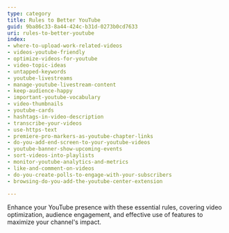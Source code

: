 ```yaml
---
type: category
title: Rules to Better YouTube
guid: 9ba86c33-8a44-424c-b31d-0273b0cd7633
uri: rules-to-better-youtube
index:
- where-to-upload-work-related-videos
- videos-youtube-friendly
- optimize-videos-for-youtube
- video-topic-ideas
- untapped-keywords
- youtube-livestreams
- manage-youtube-livestream-content
- keep-audience-happy
- important-youtube-vocabulary
- video-thumbnails
- youtube-cards
- hashtags-in-video-description
- transcribe-your-videos
- use-https-text
- premiere-pro-markers-as-youtube-chapter-links
- do-you-add-end-screen-to-your-youtube-videos
- youtube-banner-show-upcoming-events
- sort-videos-into-playlists
- monitor-youtube-analytics-and-metrics
- like-and-comment-on-videos
- do-you-create-polls-to-engage-with-your-subscribers
- browsing-do-you-add-the-youtube-center-extension
  
---
```


Enhance your YouTube presence with these essential rules, covering video optimization, audience engagement, and effective use of features to maximize your channel's impact.
